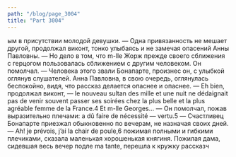 ```yaml
---
path: "/blog/page_3004"
title: "Part 3004"
---
```


ым в присутствии молодой девушки.
— Одна привязанность не мешает другой, продолжал виконт, тонко улыбаясь и не замечая опасений Анны Павловны. — Но дело в том, что m-lle Жорж прежде своего сближения с герцогом пользовалась сближением с другим человеком.
Он помолчал.
— Человека этого звали Бонапарте, произнес он, с улыбкой оглянув слушателей. Анна Павловна, в свою очередь, оглянулась беспокойно, видя, что рассказ делается опаснее и опаснее.
— Eh bien, продолжал виконт, — le nouveau sultan des mille et une nuit ne dédaignait pas de venir souvent passer ses soirées chez la plus belle et la plus agréable femme de la France.4 Et m-lle Georges... — Он помолчал, пожав выразительно плечами: a dû faire de nécessité — vertu.5
— Счастливец Бонапарте приезжал обыкновенно по вечерам, не назначая своих дней.
— Ah! je prévois, j’ai la chair de poule,6 пожимая полными и гибкими плечиками, сказала маленькая хорошенькая княгиня.
Пожилая дама, сидевшая весь вечер подле ma tante, перешла к кружку рассказч
